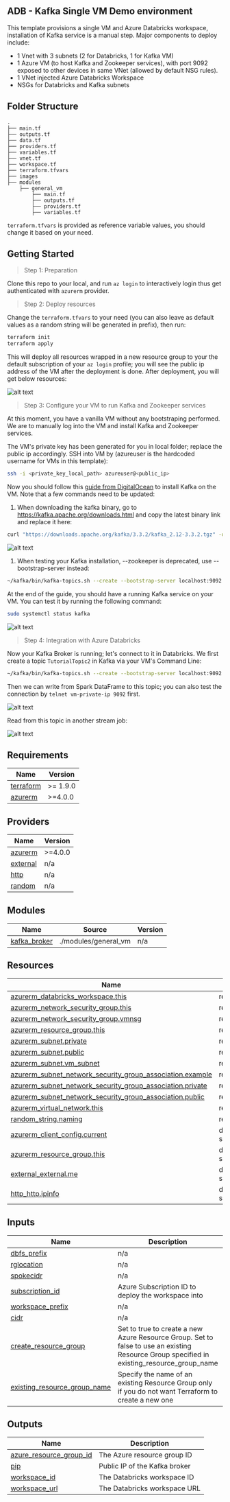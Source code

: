 ## ADB - Kafka Single VM Demo environment

This template provisions a single VM and Azure Databricks workspace, installation of Kafka service is a manual step. Major components to deploy include:
- 1 Vnet with 3 subnets (2 for Databricks, 1 for Kafka VM)
- 1 Azure VM (to host Kafka and Zookeeper services), with port 9092 exposed to other devices in same VNet (allowed by default NSG rules).
- 1 VNet injected Azure Databricks Workspace
- NSGs for Databricks and Kafka subnets

## Folder Structure
    .
    ├── main.tf
    ├── outputs.tf
    ├── data.tf
    ├── providers.tf
    ├── variables.tf
    ├── vnet.tf
    ├── workspace.tf
    ├── terraform.tfvars
    ├── images
    ├── modules
        ├── general_vm
            ├── main.tf
            ├── outputs.tf      
            ├── providers.tf
            ├── variables.tf

`terraform.tfvars` is provided as reference variable values, you should change it based on your need.

## Getting Started

> Step 1: Preparation

Clone this repo to your local, and run `az login` to interactively login thus get authenticated with `azurerm` provider.

> Step 2: Deploy resources

Change the `terraform.tfvars` to your need (you can also leave as default values as a random string will be generated in prefix), then run:
```bash
terraform init
terraform apply
```
This will deploy all resources wrapped in a new resource group to your the default subscription of your `az login` profile; you will see the public ip address of the VM after the deployment is done. After deployment, you will get below resources:

![alt text](https://raw.githubusercontent.com/databricks/terraform-databricks-examples/main/examples/adb-kafka/images/resources.png?raw=true)


> Step 3: Configure your VM to run Kafka and Zookeeper services

At this moment, you have a vanilla VM without any bootstraping performed. We are to manually log into the VM and install Kafka and Zookeeper services.

The VM's private key has been generated for you in local folder; replace the public ip accordingly. SSH into VM by (azureuser is the hardcoded username for VMs in this template):

```bash
ssh -i <private_key_local_path> azureuser@<public_ip>
```

Now you should follow this [guide from DigitalOcean](https://www.digitalocean.com/community/tutorials/how-to-install-apache-kafka-on-ubuntu-20-04) to install Kafka on the VM. Note that a few commands need to be updated:
1. When downloading the kafka binary, go to https://kafka.apache.org/downloads.html and copy the latest binary link and replace it here:
```bash
curl "https://downloads.apache.org/kafka/3.3.2/kafka_2.12-3.3.2.tgz" -o ~/Downloads/kafka.tgz
```

![alt text](https://raw.githubusercontent.com/databricks/terraform-databricks-examples/main/examples/adb-kafka/images/kafka-download.png?raw=true)

1. When testing your Kafka installation, --zookeeper is deprecated, use --bootstrap-server instead:
   
```bash
~/kafka/bin/kafka-topics.sh --create --bootstrap-server localhost:9092 --replication-factor 1 --partitions 1 --topic TutorialTopic
```

At the end of the guide, you should have a running Kafka service on your VM. You can test it by running the following command:
```bash
sudo systemctl status kafka
```

![alt text](https://raw.githubusercontent.com/databricks/terraform-databricks-examples/main/examples/adb-kafka/images/test-kafka.png?raw=true)

> Step 4: Integration with Azure Databricks

Now your Kafka Broker is running; let's connect to it in Databricks. 
We first create a topic `TutorialTopic2` in Kafka via your VM's Command Line:

```bash
~/kafka/bin/kafka-topics.sh --create --bootstrap-server localhost:9092 --replication-factor 1 --partitions 1 --topic TutorialTopic2
```

Then we can write from Spark DataFrame to this topic; you can also test the connection by `telnet vm-private-ip 9092` first.

![alt text](https://raw.githubusercontent.com/databricks/terraform-databricks-examples/main/examples/adb-kafka/images/write-to-kafka.png?raw=true)

Read from this topic in another stream job:

![alt text](https://raw.githubusercontent.com/databricks/terraform-databricks-examples/main/examples/adb-kafka/images/read-kafka.png?raw=true)

<!-- BEGIN_TF_DOCS -->
## Requirements

| Name | Version |
|------|---------|
| <a name="requirement_terraform"></a> [terraform](#requirement\_terraform) | >= 1.9.0 |
| <a name="requirement_azurerm"></a> [azurerm](#requirement\_azurerm) | >=4.0.0 |

## Providers

| Name | Version |
|------|---------|
| <a name="provider_azurerm"></a> [azurerm](#provider\_azurerm) | >=4.0.0 |
| <a name="provider_external"></a> [external](#provider\_external) | n/a |
| <a name="provider_http"></a> [http](#provider\_http) | n/a |
| <a name="provider_random"></a> [random](#provider\_random) | n/a |

## Modules

| Name | Source | Version |
|------|--------|---------|
| <a name="module_kafka_broker"></a> [kafka\_broker](#module\_kafka\_broker) | ./modules/general_vm | n/a |

## Resources

| Name | Type |
|------|------|
| [azurerm_databricks_workspace.this](https://registry.terraform.io/providers/hashicorp/azurerm/latest/docs/resources/databricks_workspace) | resource |
| [azurerm_network_security_group.this](https://registry.terraform.io/providers/hashicorp/azurerm/latest/docs/resources/network_security_group) | resource |
| [azurerm_network_security_group.vmnsg](https://registry.terraform.io/providers/hashicorp/azurerm/latest/docs/resources/network_security_group) | resource |
| [azurerm_resource_group.this](https://registry.terraform.io/providers/hashicorp/azurerm/latest/docs/resources/resource_group) | resource |
| [azurerm_subnet.private](https://registry.terraform.io/providers/hashicorp/azurerm/latest/docs/resources/subnet) | resource |
| [azurerm_subnet.public](https://registry.terraform.io/providers/hashicorp/azurerm/latest/docs/resources/subnet) | resource |
| [azurerm_subnet.vm_subnet](https://registry.terraform.io/providers/hashicorp/azurerm/latest/docs/resources/subnet) | resource |
| [azurerm_subnet_network_security_group_association.example](https://registry.terraform.io/providers/hashicorp/azurerm/latest/docs/resources/subnet_network_security_group_association) | resource |
| [azurerm_subnet_network_security_group_association.private](https://registry.terraform.io/providers/hashicorp/azurerm/latest/docs/resources/subnet_network_security_group_association) | resource |
| [azurerm_subnet_network_security_group_association.public](https://registry.terraform.io/providers/hashicorp/azurerm/latest/docs/resources/subnet_network_security_group_association) | resource |
| [azurerm_virtual_network.this](https://registry.terraform.io/providers/hashicorp/azurerm/latest/docs/resources/virtual_network) | resource |
| [random_string.naming](https://registry.terraform.io/providers/hashicorp/random/latest/docs/resources/string) | resource |
| [azurerm_client_config.current](https://registry.terraform.io/providers/hashicorp/azurerm/latest/docs/data-sources/client_config) | data source |
| [azurerm_resource_group.this](https://registry.terraform.io/providers/hashicorp/azurerm/latest/docs/data-sources/resource_group) | data source |
| [external_external.me](https://registry.terraform.io/providers/hashicorp/external/latest/docs/data-sources/external) | data source |
| [http_http.ipinfo](https://registry.terraform.io/providers/hashicorp/http/latest/docs/data-sources/http) | data source |

## Inputs

| Name | Description | Type | Default | Required |
|------|-------------|------|---------|:--------:|
| <a name="input_dbfs_prefix"></a> [dbfs\_prefix](#input\_dbfs\_prefix) | n/a | `string` | n/a | yes |
| <a name="input_rglocation"></a> [rglocation](#input\_rglocation) | n/a | `string` | n/a | yes |
| <a name="input_spokecidr"></a> [spokecidr](#input\_spokecidr) | n/a | `string` | n/a | yes |
| <a name="input_subscription_id"></a> [subscription\_id](#input\_subscription\_id) | Azure Subscription ID to deploy the workspace into | `string` | n/a | yes |
| <a name="input_workspace_prefix"></a> [workspace\_prefix](#input\_workspace\_prefix) | n/a | `string` | n/a | yes |
| <a name="input_cidr"></a> [cidr](#input\_cidr) | n/a | `string` | `"10.179.0.0/20"` | no |
| <a name="input_create_resource_group"></a> [create\_resource\_group](#input\_create\_resource\_group) | Set to true to create a new Azure Resource Group. Set to false to use an existing Resource Group specified in existing\_resource\_group\_name | `bool` | `true` | no |
| <a name="input_existing_resource_group_name"></a> [existing\_resource\_group\_name](#input\_existing\_resource\_group\_name) | Specify the name of an existing Resource Group only if you do not want Terraform to create a new one | `string` | `""` | no |

## Outputs

| Name | Description |
|------|-------------|
| <a name="output_azure_resource_group_id"></a> [azure\_resource\_group\_id](#output\_azure\_resource\_group\_id) | The Azure resource group ID |
| <a name="output_pip"></a> [pip](#output\_pip) | Public IP of the Kafka broker |
| <a name="output_workspace_id"></a> [workspace\_id](#output\_workspace\_id) | The Databricks workspace ID |
| <a name="output_workspace_url"></a> [workspace\_url](#output\_workspace\_url) | The Databricks workspace URL |
<!-- END_TF_DOCS -->
